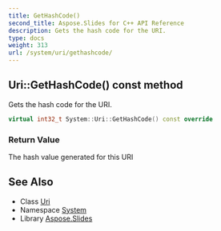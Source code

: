```yaml
---
title: GetHashCode()
second_title: Aspose.Slides for C++ API Reference
description: Gets the hash code for the URI.
type: docs
weight: 313
url: /system/uri/gethashcode/
---
```

## Uri::GetHashCode() const method


Gets the hash code for the URI.

```cpp
virtual int32_t System::Uri::GetHashCode() const override
```


### Return Value

The hash value generated for this URI

## See Also

* Class [Uri](../)
* Namespace [System](../../)
* Library [Aspose.Slides](../../../)